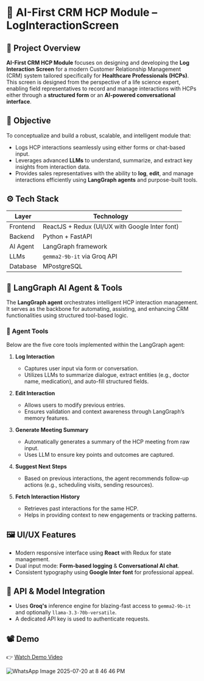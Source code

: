# 🧠 AI-First CRM HCP Module – LogInteractionScreen

## 📌 Project Overview

**AI-First CRM HCP Module** focuses on designing and developing the **Log Interaction Screen** for a modern Customer Relationship Management (CRM) system tailored specifically for **Healthcare Professionals (HCPs)**. This screen is designed from the perspective of a life science expert, enabling field representatives to record and manage interactions with HCPs either through a **structured form** or an **AI-powered conversational interface**.

## 🎯 Objective

To conceptualize and build a robust, scalable, and intelligent module that:
- Logs HCP interactions seamlessly using either forms or chat-based input.
- Leverages advanced **LLMs** to understand, summarize, and extract key insights from interaction data.
- Provides sales representatives with the ability to **log**, **edit**, and manage interactions efficiently using **LangGraph agents** and purpose-built tools.

## ⚙️ Tech Stack

| Layer      | Technology                                       |
|------------|--------------------------------------------------|
| Frontend   | ReactJS + Redux (UI/UX with Google Inter font)   |
| Backend    | Python + FastAPI                                 |
| AI Agent   | LangGraph framework                              |
| LLMs       | `gemma2-9b-it` via Groq API                      |
| Database   | MPostgreSQL                                      |

## 🧠 LangGraph AI Agent & Tools

The **LangGraph agent** orchestrates intelligent HCP interaction management. It serves as the backbone for automating, assisting, and enhancing CRM functionalities using structured tool-based logic.

### 🔧 Agent Tools

Below are the five core tools implemented within the LangGraph agent:

1. **Log Interaction**
   - Captures user input via form or conversation.
   - Utilizes LLMs to summarize dialogue, extract entities (e.g., doctor name, medication), and auto-fill structured fields.

2. **Edit Interaction**
   - Allows users to modify previous entries.
   - Ensures validation and context awareness through LangGraph’s memory features.

3. **Generate Meeting Summary**
   - Automatically generates a summary of the HCP meeting from raw input.
   - Uses LLM to ensure key points and outcomes are captured.

4. **Suggest Next Steps**
   - Based on previous interactions, the agent recommends follow-up actions (e.g., scheduling visits, sending resources).

5. **Fetch Interaction History**
   - Retrieves past interactions for the same HCP.
   - Helps in providing context to new engagements or tracking patterns.

## 🖼️ UI/UX Features

- Modern responsive interface using **React** with Redux for state management.
- Dual input mode: **Form-based logging** & **Conversational AI chat**.
- Consistent typography using **Google Inter font** for professional appeal.

## 🔐 API & Model Integration

- Uses **Groq's** inference engine for blazing-fast access to `gemma2-9b-it` and optionally `llama-3.3-70b-versatile`.
- A dedicated API key is used to authenticate requests.

## 📽️ Demo

👉 [Watch Demo Video](https://drive.google.com/drive/folders/1-OXRrQKDTDV7moANFVyc8_UC_T4dXHcG?usp=sharing)


![WhatsApp Image 2025-07-20 at 8 46 46 PM](https://github.com/user-attachments/assets/3b05bff0-4b03-4cdf-9d1b-d37effe8388f)

